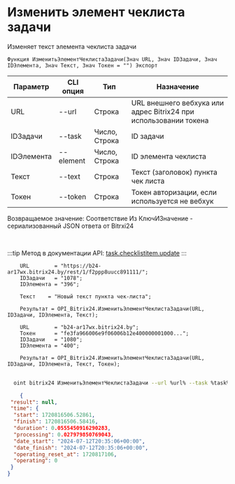 ﻿---
sidebar_position: 2
---

# Изменить элемент чеклиста задачи
 Изменяет текст элемента чеклиста задачи



`Функция ИзменитьЭлементЧеклистаЗадачи(Знач URL, Знач IDЗадачи, Знач IDЭлемента, Знач Текст, Знач Токен = "") Экспорт`

  | Параметр | CLI опция | Тип | Назначение |
  |-|-|-|-|
  | URL | --url | Строка | URL внешнего вебхука или адрес Bitrix24 при использовании токена |
  | IDЗадачи | --task | Число, Строка | ID задачи |
  | IDЭлемента | --element | Число, Строка | ID элемента чеклиста |
  | Текст | --text | Строка | Текст (заголовок) пункта чек листа |
  | Токен | --token | Строка | Токен авторизации, если используется не вебхук |

  
  Возвращаемое значение:   Соответствие Из КлючИЗначение - сериализованный JSON ответа от Bitrxi24

<br/>

:::tip
Метод в документации API: [task.checklistitem.update](https://dev.1c-bitrix.ru/rest_help/tasks/task/checklistitem/update.php)
:::
<br/>


```bsl title="Пример кода"
    URL        = "https://b24-ar17wx.bitrix24.by/rest/1/f2ppp8uucc891111/";
    IDЗадачи   = "1078";
    IDЭлемента = "396";

    Текст    = "Новый текст пункта чек-листа";

    Результат = OPI_Bitrix24.ИзменитьЭлементЧеклистаЗадачи(URL, IDЗадачи, IDЭлемента, Текст);

    URL        = "b24-ar17wx.bitrix24.by";
    Токен      = "fe3fa966006e9f06006b12e400000001000...";
    IDЗадачи   = "1080";
    IDЭлемента = "400";

    Результат = OPI_Bitrix24.ИзменитьЭлементЧеклистаЗадачи(URL, IDЗадачи, IDЭлемента, Текст, Токен);
```



```sh title="Пример команды CLI"
    
  oint bitrix24 ИзменитьЭлементЧеклистаЗадачи --url %url% --task %task% --element %element% --text %text% --token %token%

```

```json title="Результат"
    {
 "result": null,
 "time": {
  "start": 1720816506.52861,
  "finish": 1720816506.58416,
  "duration": 0.0555450916290283,
  "processing": 0.027979850769043,
  "date_start": "2024-07-12T20:35:06+00:00",
  "date_finish": "2024-07-12T20:35:06+00:00",
  "operating_reset_at": 1720817106,
  "operating": 0
 }
}

```
